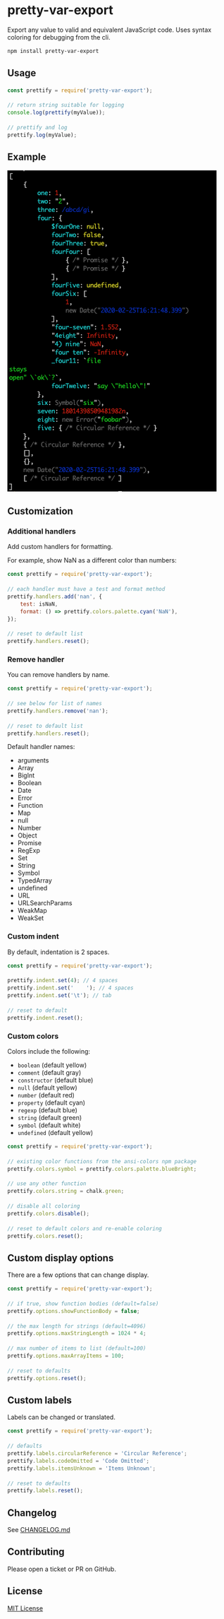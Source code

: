 # pretty-var-export

Export any value to valid and equivalent JavaScript code. Uses syntax coloring
for debugging from the cli.

```bash
npm install pretty-var-export
```

## Usage

```js
const prettify = require('pretty-var-export');

// return string suitable for logging
console.log(prettify(myValue));

// prettify and log
prettify.log(myValue);
```

## Example

![Example](./demo/example.png?raw=true&v=1.1.0)

## Customization

### Additional handlers

Add custom handlers for formatting.

For example, show NaN as a different color than numbers:

```js
const prettify = require('pretty-var-export');

// each handler must have a test and format method
prettify.handlers.add('nan', {
    test: isNaN,
    format: () => prettify.colors.palette.cyan('NaN'),
});

// reset to default list
prettify.handlers.reset();
```

### Remove handler

You can remove handlers by name.

```js
const prettify = require('pretty-var-export');

// see below for list of names
prettify.handlers.remove('nan');

// reset to default list
prettify.handlers.reset();
```

Default handler names:
- arguments
- Array
- BigInt
- Boolean
- Date
- Error
- Function
- Map
- null
- Number
- Object
- Promise
- RegExp
- Set
- String
- Symbol
- TypedArray
- undefined
- URL
- URLSearchParams
- WeakMap
- WeakSet

### Custom indent

By default, indentation is 2 spaces.

```js
const prettify = require('pretty-var-export');

prettify.indent.set(4); // 4 spaces
prettify.indent.set('    '); // 4 spaces
prettify.indent.set('\t'); // tab

// reset to default
prettify.indent.reset();
```

### Custom colors

Colors include the following:
- `boolean` (default yellow)
- `comment` (default gray)
- `constructor` (default blue)
- `null` (default yellow)
- `number` (default red)
- `property` (default cyan)
- `regexp` (default blue)
- `string` (default green)
- `symbol` (default white)
- `undefined` (default yellow)

```js
const prettify = require('pretty-var-export');

// existing color functions from the ansi-colors npm package
prettify.colors.symbol = prettify.colors.palette.blueBright;

// use any other function
prettify.colors.string = chalk.green;

// disable all coloring
prettify.colors.disable();

// reset to default colors and re-enable coloring
prettify.colors.reset();
```

## Custom display options

There are a few options that can change display.

```js
const prettify = require('pretty-var-export');
 
// if true, show function bodies (default=false)
prettify.options.showFunctionBody = false;

// the max length for strings (default=4096)
prettify.options.maxStringLength = 1024 * 4;

// max number of items to list (default=100)
prettify.options.maxArrayItems = 100;
 
// reset to defaults
prettify.options.reset();
```

## Custom labels

Labels can be changed or translated.

```js
const prettify = require('pretty-var-export');

// defaults
prettify.labels.circularReference = 'Circular Reference';
prettify.labels.codeOmitted = 'Code Omitted';
prettify.labels.itemsUnknown = 'Items Unknown';

// reset to defaults
prettify.labels.reset();
```

## Changelog

See [CHANGELOG.md](./CHANGELOG.md)

## Contributing

Please open a ticket or PR on GitHub.

## License

[MIT License](./LICENSE)
